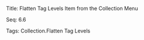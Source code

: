 Title:  Flatten Tag Levels Item from the Collection Menu

Seq:    6.6

Tags:   Collection.Flatten Tag Levels

